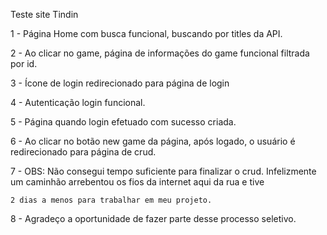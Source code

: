 Teste site Tindin

1 - Página Home com busca funcional, buscando por titles da API.

2 - Ao clicar no game, página de informações do game funcional filtrada por id.

3 - Ícone de login redirecionado para página de login

4 - Autenticação login funcional.

5 - Página quando login efetuado com sucesso criada.

6 - Ao clicar no botão new game da página, após logado, o usuário é redirecionado para página de crud.

7 - OBS: Não consegui tempo suficiente para finalizar o crud. Infelizmente um caminhão arrebentou os fios da internet aqui da rua e tive

    2 dias a menos para trabalhar em meu projeto.

8 - Agradeço a oportunidade de fazer parte desse processo seletivo.

